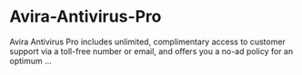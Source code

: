 # Avira-Antivirus-Pro
Avira Antivirus Pro includes unlimited, complimentary access to customer support via a toll-free number or email, and offers you a no-ad policy for an optimum ...
